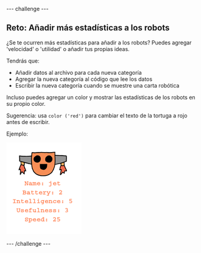 \--- challenge \---

## Reto: Añadir más estadísticas a los robots

¿Se te ocurren más estadísticas para añadir a los robots? Puedes agregar 'velocidad' o 'utilidad' o añadir tus propias ideas.

Tendrás que:

+ Añadir datos al archivo para cada nueva categoría 
+ Agregar la nueva categoría al código que lee los datos
+ Escribir la nueva categoría cuando se muestre una carta robótica

Incluso puedes agregar un color y mostrar las estadísticas de los robots en su propio color.

Sugerencia: usa `color ('red')` para cambiar el texto de la tortuga a rojo antes de escribir.

Ejemplo:

![screenshot](images/robotrumps-jet.png)

\--- /challenge \---